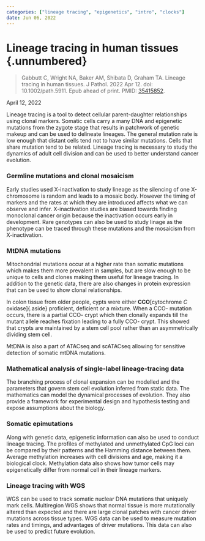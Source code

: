 ```yaml
---
categories: ["lineage tracing", "epigenetics", "intro", "clocks"]
date: Jun 06, 2022
---
```


# Lineage tracing in human tissues {.unnumbered}

> Gabbutt C, Wright NA, Baker AM, Shibata D, Graham TA. Lineage tracing in human
> tissues. J Pathol. 2022 Apr 12. doi: 10.1002/path.5911. Epub ahead of print.
> PMID: [35415852](https://pubmed.ncbi.nlm.nih.gov/35415852/).

April 12, 2022

Lineage tracing is a tool to detect cellular parent-daughter relationships using
clonal markers. Somatic cells carry a many DNA and epigenetic mutations from the
zygote stage that results in patchwork of genetic makeup and can be used to
delineate lineages. The general mutation rate is low enough that distant cells
tend not to have similar mutations. Cells that share mutation tend to be
related. Lineage tracing is necessary to study the dynamics of adult cell
division and can be used to better understand cancer evolution.

### Germline mutations and clonal mosaicism  

Early studies used X-inactivation to study lineage as the silencing of one
X-chromosome is random and leads to a mosaic body. However the timing of markers
and the rates at which they are introduced affects what we can observe and
infer. X-inactivation studies are biased towards finding monoclonal cancer
origin because the inactivation occurs early in development. Rare genotypes can
also be used to study linage as the phenotype can be traced through these
mutations and the mosaicism from X-inactivation.


### MtDNA mutations

Mitochondrial mutations occur at a higher rate than somatic mutations which
makes them more prevalent in samples, but are slow enough to be unique to cells
and clones making them useful for lineage tracing. In addition to the genetic
data, there are also changes in protein expression that can be used to show
clonal relationships.

In colon tissue from older people, cypts were either **CCO**[cytochrome *C*
oxidase]{.aside} proficient, deficient or a mixture. When a CCO- mutation
occurs, there is a partial CCO- crypt which then clonally expands till the
mutant allele reaches fixation leading to a fully CCO- crypt. This showed that
crypts are maintained by a stem cell pool rather than an asymmetrically dividing
stem cell. 

MtDNA is also a part of ATACseq and scATACseq allowing for sensitive detection
of somatic mtDNA mutations.


### Mathematical analysis of single-label lineage-tracing data

The branching process of clonal expansion can be modelled and the parameters
that govern stem cell evolution inferred from static data. The mathematics can
model the dynamical processes of evolution. They also provide a framework for
experimental design and hypothesis testing and expose assumptions about the
biology.


### Somatic epimutations

Along with genetic data, epigenetic information can also be used to conduct
lineage tracing. The profiles of methylated and unmethylated CpG loci can be
compared by their patterns and the Hamming distance between them. Average
methylation increases with cell divisions and age, making it a biological clock.
Methylation data also shows how tumor cells may epigenetically differ from
normal cell in their lineage markers.

### Lineage tracing with WGS

WGS can be used to track somatic nuclear DNA mutations that uniquely mark cells.
Multiregion WGS shows that normal tissue is more mutationally altered than
expected and there are large clonal patches with cancer driver mutations across
tissue types. WGS data can be used to measure mutation rates and timings, and
advantages of driver mutations. This data can also be used to predict future
evolution.
